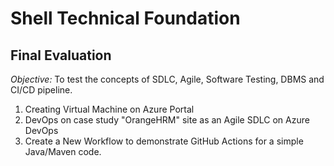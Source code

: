 # Shell Technical Foundation
## Final Evaluation

*Objective:* To test the concepts of SDLC, Agile, Software Testing, DBMS and CI/CD pipeline.

1. Creating Virtual Machine on Azure Portal
2. DevOps on case study "OrangeHRM" site as an Agile SDLC on Azure DevOps
3. Create a New Workflow to demonstrate GitHub Actions for a simple Java/Maven code.
